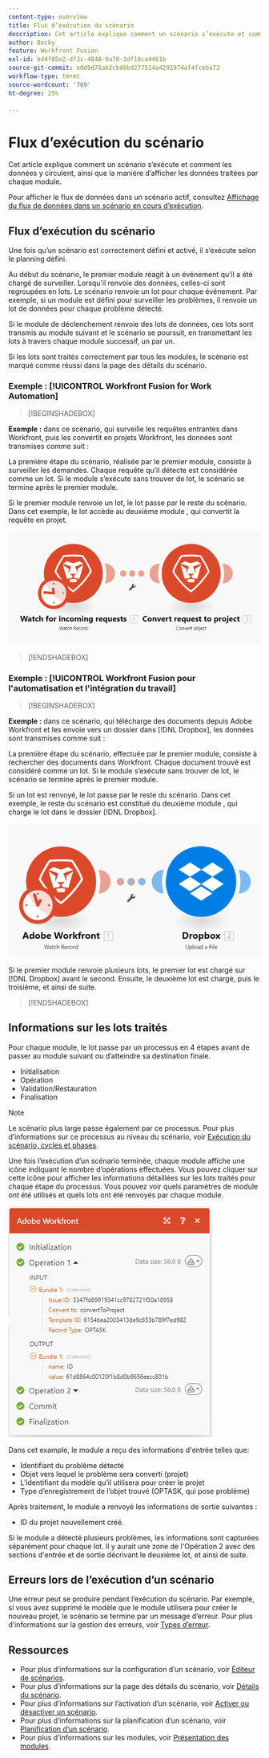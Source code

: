 ```yaml
---
content-type: overview
title: Flux d’exécution du scénario
description: Cet article explique comment un scénario s’exécute et comment les données y circulent. Il explique également où vous pouvez trouver des informations sur vos données traitées et comment les lire.
author: Becky
feature: Workfront Fusion
exl-id: bd4f05e2-df3c-4848-9a70-3df18ca4461b
source-git-commit: e0d9d76ab2cbd8bd277514a4291974af4fceba73
workflow-type: tm+mt
source-wordcount: '769'
ht-degree: 25%

---
```


# Flux d’exécution du scénario

Cet article explique comment un scénario s’exécute et comment les données y circulent, ainsi que la manière d’afficher les données traitées par chaque module.

Pour afficher le flux de données dans un scénario actif, consultez [Affichage du flux de données dans un scénario en cours d’exécution](/help/workfront-fusion/manage-scenarios/view-scenario-data-flow.md).

## Flux d’exécution du scénario

Une fois qu’un scénario est correctement défini et activé, il s’exécute selon le planning défini.

Au début du scénario, le premier module réagit à un événement qu’il a été chargé de surveiller. Lorsqu’il renvoie des données, celles-ci sont regroupées en lots. Le scénario renvoie un lot pour chaque événement. Par exemple, si un module est défini pour surveiller les problèmes, il renvoie un lot de données pour chaque problème détecté.

Si le module de déclenchement renvoie des lots de données, ces lots sont transmis au module suivant et le scénario se poursuit, en transmettant les lots à travers chaque module successif, un par un.

Si les lots sont traités correctement par tous les modules, le scénario est marqué comme réussi dans la page des détails du scénario.

### Exemple : [!UICONTROL Workfront Fusion for Work Automation]

>[!BEGINSHADEBOX]

**Exemple :** dans ce scénario, qui surveille les requêtes entrantes dans Workfront, puis les convertit en projets Workfront, les données sont transmises comme suit :

La première étape du scénario, réalisée par le premier module, consiste à surveiller les demandes. Chaque requête qu’il détecte est considérée comme un lot. Si le module s’exécute sans trouver de lot, le scénario se termine après le premier module.

Si le premier module renvoie un lot, le lot passe par le reste du scénario. Dans cet exemple, le lot accède au deuxième module , qui convertit la requête en projet.

![Flux d’exécution du scénario Workfront](assets/example-execution-flow-wf-only.png)

>[!ENDSHADEBOX]

### Exemple : [!UICONTROL Workfront Fusion pour l&#39;automatisation et l&#39;intégration du travail]

>[!BEGINSHADEBOX]

**Exemple :** dans ce scénario, qui télécharge des documents depuis Adobe Workfront et les envoie vers un dossier dans [!DNL Dropbox], les données sont transmises comme suit :

La première étape du scénario, effectuée par le premier module, consiste à rechercher des documents dans Workfront. Chaque document trouvé est considéré comme un lot. Si le module s’exécute sans trouver de lot, le scénario se termine après le premier module.

Si un lot est renvoyé, le lot passe par le reste du scénario. Dans cet exemple, le reste du scénario est constitué du deuxième module , qui charge le lot dans le dossier [!DNL Dropbox].

![Flux d’exécution du scénario d’intégration](assets/example-execution-flow-wf-dropbox.png)

Si le premier module renvoie plusieurs lots, le premier lot est chargé sur [!DNL Dropbox] avant le second. Ensuite, le deuxième lot est chargé, puis le troisième, et ainsi de suite.

>[!ENDSHADEBOX]

## Informations sur les lots traités

Pour chaque module, le lot passe par un processus en 4 étapes avant de passer au module suivant ou d’atteindre sa destination finale.

* Initialisation
* Opération
* Validation/Restauration
* Finalisation

>[!NOTE]
>
>Le scénario plus large passe également par ce processus. Pour plus d’informations sur ce processus au niveau du scénario, voir [Exécution du scénario, cycles et phases](/help/workfront-fusion/references/scenarios/scenario-execution-cycles-phases.md).

Une fois l’exécution d’un scénario terminée, chaque module affiche une icône indiquant le nombre d’opérations effectuées. Vous pouvez cliquer sur cette icône pour afficher les informations détaillées sur les lots traités pour chaque étape du processus. Vous pouvez voir quels paramètres de module ont été utilisés et quels lots ont été renvoyés par chaque module.

![Lots traités](assets/Info-processed-bundles.png)

Dans cet example, le module a reçu des informations d&#39;entrée telles que:

* Identifiant du problème détecté
* Objet vers lequel le problème sera converti (projet)
* L’identifiant du modèle qu’il utilisera pour créer le projet
* Type d’enregistrement de l’objet trouvé (OPTASK, qui pose problème)

Après traitement, le module a renvoyé les informations de sortie suivantes :

* ID du projet nouvellement créé.

Si le module a détecté plusieurs problèmes, les informations sont capturées séparément pour chaque lot. Il y aurait une zone de l&#39;Opération 2 avec des sections d&#39;entrée et de sortie décrivant le deuxième lot, et ainsi de suite.

## Erreurs lors de l’exécution d’un scénario

Une erreur peut se produire pendant l’exécution du scénario. Par exemple, si vous avez supprimé le modèle que le module utilisera pour créer le nouveau projet, le scénario se termine par un message d’erreur. Pour plus d’informations sur la gestion des erreurs, voir [Types d’erreur](/help/workfront-fusion/references/errors/error-processing.md).

## Ressources

* Pour plus d’informations sur la configuration d’un scénario, voir [Éditeur de scénarios](/help/workfront-fusion/get-started-with-fusion/navigate-fusion/scenario-editor.md).
* Pour plus d’informations sur la page des détails du scénario, voir [Détails du scénario](/help/workfront-fusion/get-started-with-fusion/navigate-fusion/scenario-details.md).
* Pour plus d’informations sur l’activation d’un scénario, voir [&#x200B; Activer ou désactiver un scénario](/help/workfront-fusion/manage-scenarios/activate-deactivate-scenarios.md).
* Pour plus d’informations sur la planification d’un scénario, voir [Planification d’un scénario](/help/workfront-fusion/create-scenarios/config-scenarios-settings/schedule-a-scenario.md).
* Pour plus d’informations sur les modules, voir [Présentation des modules](/help/workfront-fusion/get-started-with-fusion/understand-fusion/module-overview.md).

